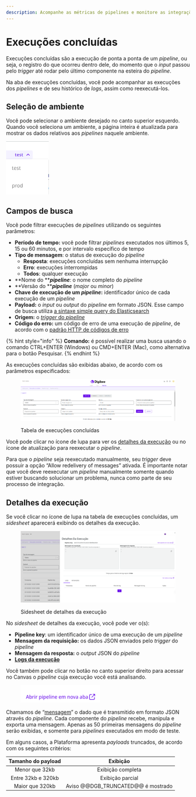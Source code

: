 ```yaml
---
description: Acompanhe as métricas de pipelines e monitore as integrações implantadas.
---
```


# Execuções concluídas

Execuções concluídas são a execução de ponta a ponta de um _pipeline_, ou seja, o registro do que ocorreu dentro dele, do momento que o _input_ passou pelo _trigger_ até rodar pelo último componente na esteira do _pipeline_.

Na aba de execuções concluídas, você pode acompanhar as execuções dos _pipelines_ e de seu histórico de _logs_, assim como reexecutá-los.

## Seleção de ambiente&#x20;

Você pode selecionar o ambiente desejado no canto superior esquerdo. Quando você seleciona um ambiente, a página inteira é atualizada para mostrar os dados relativos aos _pipelines_ naquele ambiente.

![](<../../.gitbook/assets/ambiente seleção (1).png>)

## **Campos de busca**

Você pode filtrar execuções de _pipelines_ utilizando os seguintes parâmetros:

* **Período de tempo:** você pode filtrar _pipelines_ executados nos últimos 5, 15 ou 60 minutos, e por intervalo específico de tempo
* **Tipo de mensagem**: o status de execução do _pipeline_
  * **Resposta**: execuções concluídas sem nenhuma interrupção
  * **Erro**: execuções interrompidas
  * **Todos**: qualquer execução
* **Nome do **_**pipeline**_: o nome completo do _pipeline_
* **Versão do **_**pipeline**_ (_major_ ou _minor_)
* **Chave de execução de um **_**pipeline**_**:** identificador único de cada execução de um _pipeline_
* **Payload:** o _input_ ou _output_ do _pipeline_ em formato JSON. Esse campo de busca utiliza [a sintaxe simple query do Elasticsearch](https://www.elastic.co/guide/en/elasticsearch/reference/current/query-dsl-simple-query-string-query.html#simple-query-string-syntax)
* **Origem:** o [_trigger_ do _pipeline_](https://docs.digibee.com/documentation/v/pt-br/components/triggers)
* **Código do erro:** um código de erro de uma execução de _pipeline_, de acordo com o [padrão HTTP de códigos de erro](https://pt.wikipedia.org/wiki/Lista\_de\_c%C3%B3digos\_de\_estado\_HTTP)

{% hint style="info" %}
**Comando:** é possível realizar uma busca usando o comando CTRL+ENTER (Windows) ou CMD+ENTER (Mac), como alternativa para o botão Pesquisar.
{% endhint %}

As execuções concluídas são exibidas abaixo, de acordo com os parâmetros especificados:

<figure><img src="../../.gitbook/assets/Pipeline execution key Execuções concluidas PT.png" alt=""><figcaption><p>Tabela de execuções concluídas</p></figcaption></figure>

Você pode clicar no ícone de lupa para ver os [detalhes da execução](./#detalhes-da-execucao) ou no ícone de atualização para reexecutar o _pipeline_.

Para que o _pipeline_ seja reexecutado manualmente, seu _trigger_ deve possuir a opção “Allow redelivery of messages” ativada. É importante notar que você deve reexecutar um _pipeline_ manualmente somente quando estiver buscando solucionar um problema, nunca como parte de seu processo de integração.

## Detalhes da execução

Se você clicar no ícone de lupa na tabela de execuções concluídas, um _sidesheet_ aparecerá exibindo os detalhes da execução.

<figure><img src="../../.gitbook/assets/2.png" alt=""><figcaption><p>Sidesheet de detalhes da execução</p></figcaption></figure>

No _sidesheet_ de detalhes da execução, você pode ver o(s):

* **Pipeline key**: um identificador único de uma execução de um _pipeline_
* **Mensagem da requisição:** os dados JSON enviados pelo _trigger_ do _pipeline_
* **Mensagem da resposta:** o _output_ JSON do _pipeline_
* [**Logs da execução**](https://docs.digibee.com/help-center/v/pt-br/monitor/pipeline-logs)

Você também pode clicar no botão no canto superior direito para acessar no Canvas o _pipeline_ cuja execução você está analisando.&#x20;

<figure><img src="../../.gitbook/assets/3.png" alt=""><figcaption></figcaption></figure>

Chamamos de “[mensagem](https://docs.digibee.com/help-center/v/pt-br/build/pipelines/processamento-de-mensagens)” o dado que é transmitido em formato JSON através do _pipeline_. Cada componente do _pipeline_ recebe, manipula e exporta uma mensagem. Apenas as 50 primeiras mensagens do _pipeline_ serão exibidas, e somente para _pipelines_ executados em modo de teste.

Em alguns casos, a Plataforma apresenta _payloads_ truncados, de acordo com os seguintes critérios:

| Tamanho do payload |               Exibição              |
| :----------------: | :---------------------------------: |
|   Menor que 32kb   |          Exibição completa          |
| Entre 32kb e 320kb |           Exibição parcial          |
|   Maior que 320kb  | Aviso @@DGB\_TRUNCATED@@ é mostrado |

